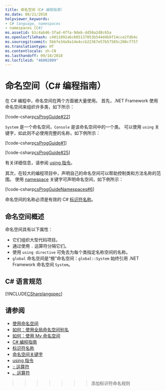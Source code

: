 ```yaml
---
title: 命名空间（C# 编程指南）
ms.date: 08/21/2018
helpviewer_keywords:
- C# language, namespaces
- namespaces [C#]
ms.assetid: b1c4ab46-3fad-4ffa-9deb-dd50a2d8c65a
ms.openlocfilehash: c4011092a6c605137053b544d4b9f14cce2fdb4c
ms.sourcegitcommit: 5bbfe34a9a14e4ccb22367e57b57585c208cf757
ms.translationtype: HT
ms.contentlocale: zh-CN
ms.lasthandoff: 09/18/2018
ms.locfileid: "46002809"
---
```

# <a name="namespaces-c-programming-guide"></a>命名空间（C# 编程指南）

在 C# 编程中，命名空间在两个方面被大量使用。 首先，.NET Framework 使用命名空间来组织许多类，如下所示：  
  
[!code-csharp[csProgGuide#22](../inside-a-program/codesnippet/CSharp/index_1.cs)]  
  
`System` 是一个命名空间，`Console` 是该命名空间中的一个类。 可以使用 `using` 关键字，如此则不必使用完整的名称，如下例所示：  
  
[!code-csharp[csProgGuide#1](../inside-a-program/codesnippet/CSharp/index_2.cs)]  
  
[!code-csharp[csProgGuide#25](../inside-a-program/codesnippet/CSharp/index_3.cs)]  
  
有关详细信息，请参阅 [using 指令](../../language-reference/keywords/using-directive.md)。  
  
其次，在较大的编程项目中，声明自己的命名空间可以帮助控制类和方法名称的范围。 使用 [namespace](../../language-reference/keywords/namespace.md) 关键字可声明命名空间，如下例所示：  
  
[!code-csharp[csProgGuideNamespaces#6](codesnippet/CSharp/index_4.cs)]

命名空间的名称必须是有效的 C# [标识符名称](../inside-a-program/identifier-names.md)。

## <a name="namespaces-overview"></a>命名空间概述  

命名空间具有以下属性：  
  
- 它们组织大型代码项目。  
- 通过使用 `.` 运算符分隔它们。  
- 使用 `using directive` 可免去为每个类指定名称空间的名称。  
- `global` 命名空间是“根”命名空间：`global::System` 始终引用 .NET Framework 命名空间 `System`。  

## <a name="c-language-specification"></a>C# 语言规范

[!INCLUDE[CSharplangspec](~/includes/csharplangspec-md.md)]  
  
## <a name="see-also"></a>请参阅

- [使用命名空间](using-namespaces.md)
- [如何：使用全局命名空间别名](how-to-use-the-global-namespace-alias.md)
- [如何：使用 My 命名空间](how-to-use-the-my-namespace.md)
- [C# 编程指南](../index.md)  
- [标识符名称](../inside-a-program/identifier-names.md)
- [命名空间关键字](../../language-reference/keywords/namespace-keywords.md)  
- [using 指令](../../language-reference/keywords/using-directive.md)  
- [:: 运算符](../../language-reference/operators/namespace-alias-qualifer.md)  
- [。运算符](../../language-reference/operators/member-access-operator.md)
>>>>>>> 添加标识符命名规则
